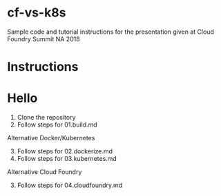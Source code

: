 # cf-vs-k8s
Sample code and tutorial instructions for the presentation given at Cloud Foundry Summit NA 2018

# Instructions
# Hello
1. Clone the repository
2. Follow steps for 01.build.md

Alternative Docker/Kubernetes

3. Follow steps for 02.dockerize.md
4. Follow steps for 03.kubernetes.md

Alternative Cloud Foundry

3. Follow steps for 04.cloudfoundry.md
